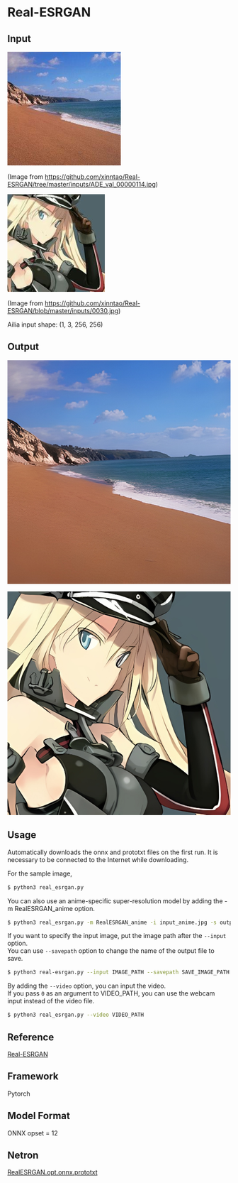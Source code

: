 # Real-ESRGAN

## Input

![Input](input.jpg)

(Image from https://github.com/xinntao/Real-ESRGAN/tree/master/inputs/ADE_val_00000114.jpg)

![Input](input_anime.jpg)

(Image from https://github.com/xinntao/Real-ESRGAN/blob/master/inputs/0030.jpg)

Ailia input shape: (1, 3, 256, 256)

## Output

![Output](output.jpg)

![Output](output_anime.jpg)

## Usage

Automatically downloads the onnx and prototxt files on the first run. It is necessary to be connected to the Internet
while downloading.

For the sample image,

``` bash
$ python3 real_esrgan.py
```

You can also use an anime-specific super-resolution model by adding the -m RealESRGAN_anime option.

```bash
$ python3 real_esrgan.py -m RealESRGAN_anime -i input_anime.jpg -s output_anime.jpg
```

If you want to specify the input image, put the image path after the `--input` option.  
You can use `--savepath` option to change the name of the output file to save.

```bash
$ python3 real-esrgan.py --input IMAGE_PATH --savepath SAVE_IMAGE_PATH
```

By adding the `--video` option, you can input the video.   
If you pass `0` as an argument to VIDEO_PATH, you can use the webcam input instead of the video file.

```bash
$ python3 real_esrgan.py --video VIDEO_PATH
```

## Reference

[Real-ESRGAN](https://github.com/xinntao/Real-ESRGAN)

## Framework

Pytorch

## Model Format

ONNX opset = 12

## Netron

[RealESRGAN.opt.onnx.prototxt](https://netron.app/?url=https://storage.googleapis.com/ailia-models/real-esrgan/RealESRGAN.opt.onnx.prototxt)
